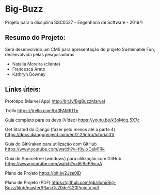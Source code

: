 # Big-Buzz

Projeto para a disciplina SSC0527 - Engenharia de Software - 2019/1

## Resumo do Projeto:

Será desenvolvido um CMS para apresentação do projeto Susteinable Fun, desenvolvido pelas pesquisadoras:

* Natalia Moreira (cliente)
* Francesca Arato
* Kathryn Downey

## Links úteis:

Protótipo (Marvel App)
http://bit.ly/BigBuzzMarvel

Trello
https://trello.com/b/3FAMKfTn

Guia completo para os devs (Vídeo)
https://youtu.be/k3oMcq_5X7c

Get Started do Django (fazer pelo menos até a parte 4)
https://docs.djangoproject.com/en/2.2/intro/tutorial01/

Guia do GitKraken para utilização com GitHub
https://www.youtube.com/watch?v=f0y_xCeM1Rk

Guia do Sourcetree (windows) para utilização com GitHub
https://www.youtube.com/watch?v=l6jBcF9vurA

Plano de Projeto
https://bit.ly/2Jze0iD

Plano de Projeto (PDF)
https://github.com/gballoni/Big-Buzz/blob/master/Plano%20de%20Projeto.pdf
